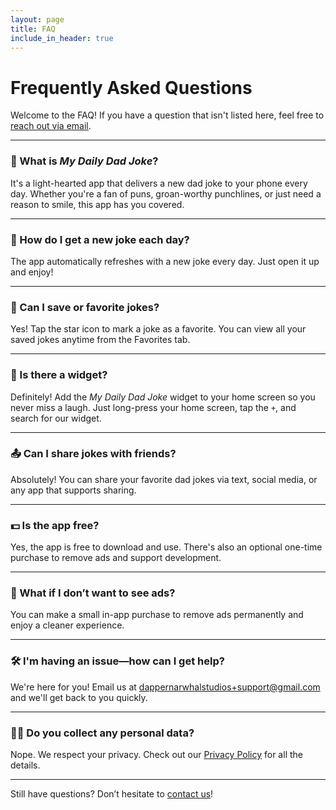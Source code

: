 ```yaml
---
layout: page
title: FAQ
include_in_header: true
---
```


# Frequently Asked Questions

Welcome to the FAQ! If you have a question that isn't listed here, feel free to [reach out via email](mailto:dappernarwhalstudios+support@gmail.com).

---

### 🤔 What is *My Daily Dad Joke*?
It's a light-hearted app that delivers a new dad joke to your phone every day. Whether you're a fan of puns, groan-worthy punchlines, or just need a reason to smile, this app has you covered.

---

### 📱 How do I get a new joke each day?
The app automatically refreshes with a new joke every day. Just open it up and enjoy!

---

### 🧩 Can I save or favorite jokes?
Yes! Tap the star icon to mark a joke as a favorite. You can view all your saved jokes anytime from the Favorites tab.

---

### 🏡 Is there a widget?
Definitely! Add the *My Daily Dad Joke* widget to your home screen so you never miss a laugh. Just long-press your home screen, tap the `+`, and search for our widget.

---

### 📤 Can I share jokes with friends?
Absolutely! You can share your favorite dad jokes via text, social media, or any app that supports sharing.

---

### 💵 Is the app free?
Yes, the app is free to download and use. There's also an optional one-time purchase to remove ads and support development.

---

### 🛑 What if I don’t want to see ads?
You can make a small in-app purchase to remove ads permanently and enjoy a cleaner experience.

---

### 🛠 I'm having an issue—how can I get help?
We're here for you! Email us at [dappernarwhalstudios+support@gmail.com](mailto:dappernarwhalstudios+support@gmail.com) and we'll get back to you quickly.

---

### 🕵️‍♂️ Do you collect any personal data?
Nope. We respect your privacy. Check out our [Privacy Policy](/privacypolicy) for all the details.

---

Still have questions? Don’t hesitate to [contact us](mailto:dappernarwhalstudios+support@gmail.com)!
